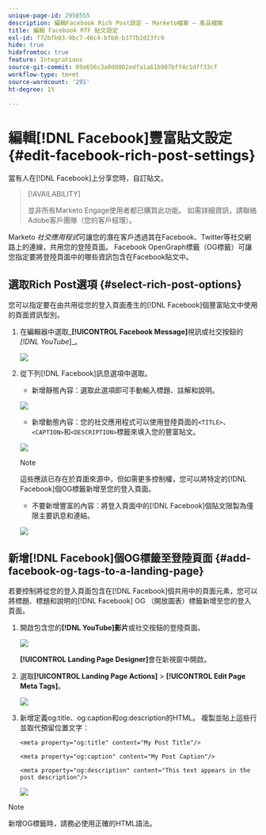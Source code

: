```yaml
---
unique-page-id: 2950555
description: 編輯Facebook Rich Post設定 — Marketo檔案 — 產品檔案
title: 編輯 Facebook RTF 貼文設定
exl-id: f72bfb03-9bc7-46c4-bfb8-b377b2d23fc9
hide: true
hidefromtoc: true
feature: Integrations
source-git-commit: 09a656c3a0d0002edfa1a61b987bff4c1dff33cf
workflow-type: tm+mt
source-wordcount: '291'
ht-degree: 1%

---
```


# 編輯[!DNL Facebook]豐富貼文設定 {#edit-facebook-rich-post-settings}

當有人在[!DNL Facebook]上分享您時，自訂貼文。

>[!AVAILABILITY]
>
>並非所有Marketo Engage使用者都已購買此功能。 如需詳細資訊，請聯絡Adobe客戶團隊（您的客戶經理）。

Marketo _社交應用程式_&#x200B;可讓您的潛在客戶透過其在Facebook、Twitter等社交網路上的連線，共用您的登陸頁面。 Facebook OpenGraph標籤（OG標籤）可讓您指定要將登陸頁面中的哪些資訊包含在Facebook貼文中。

## 選取Rich Post選項 {#select-rich-post-options}

您可以指定要在由共用從您的登入頁面產生的[!DNL Facebook]個豐富貼文中使用的頁面資訊型別。

1. 在編輯器中選取_**[!UICONTROL Facebook Message]**&#x200B;視訊或社交按鈕的&#x200B;_[!DNL YouTube_]_。

   ![](assets/image2014-9-22-16-3a47-3a21.png)

1. 從下列[!DNL Facebook]訊息選項中選取。

   * 新增靜態內容：選取此選項即可手動輸入標題、註解和說明。

   ![](assets/image2014-9-22-16-3a48-3a0.png)

   * 新增動態內容：您的社交應用程式可以使用登陸頁面的`<TITLE>`、`<CAPTION>`和`<DESCRIPTION>`標籤來填入您的豐富貼文。

   ![](assets/image2014-9-22-16-3a48-3a9.png)

   >[!NOTE]
   >
   >這些應該已存在於頁面來源中，但如需更多控制權，您可以將特定的[!DNL Facebook]個OG標籤新增至您的登入頁面。

   * 不要新增豐富的內容：將登入頁面中的[!DNL Facebook]個貼文限製為僅限主要訊息和連結。

   ![](assets/image2014-9-22-16-3a48-3a18.png)

## 新增[!DNL Facebook]個OG標籤至登陸頁面 {#add-facebook-og-tags-to-a-landing-page}

若要控制將從您的登入頁面包含在[!DNL Facebook]個共用中的頁面元素，您可以將標題、標題和說明的[!DNL Facebook] OG （開放圖表）標籤新增至您的登入頁面。

1. 開啟包含您的&#x200B;**[!DNL YouTube]影片**&#x200B;或社交按鈕的登陸頁面。

   ![](assets/image2014-9-22-16-3a51-3a28.png)

   **[!UICONTROL Landing Page Designer]**&#x200B;會在新視窗中開啟。

1. 選取&#x200B;**[!UICONTROL Landing Page Actions]** > **[!UICONTROL Edit Page Meta Tags]**。

   ![](assets/image2014-9-22-16-3a51-3a36.png)

1. 新增定義og:title、og:caption和og:description的HTML。 複製並貼上這些行並取代預留位置文字：

   `<meta property="og:title" content="My Post Title"/>`

   `<meta property="og:caption" content="My Post Caption"/>`

   `<meta property="og:description" content="This text appears in the post description"/>`

   ![](assets/image2014-9-22-16-3a52-3a8.png)

>[!NOTE]
>
>新增OG標籤時，請務必使用正確的HTML語法。
